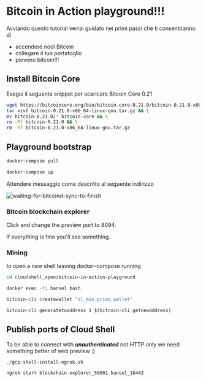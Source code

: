 # Bitcoin in Action playground!!!

Avviando questo tutorial verrai guidato nei primi passi che ti consentiranno di
- accendere nodi Bitcoin
- collegare il tuo portafoglio
- piovono bitcoin!!!

## Install Bitcoin Core

Esegui il seguente snippet per scaricare Bitcoin Core 0.21

```sh
wget https://bitcoincore.org/bin/bitcoin-core-0.21.0/bitcoin-0.21.0-x86_64-linux-gnu.tar.gz && \
tar xzvf bitcoin-0.21.0-x86_64-linux-gnu.tar.gz && \
mv bitcoin-0.21.0/* bitcoin-core && \
rm -Rf bitcoin-0.21.0 && \
rm -Rf bitcoin-0.21.0-x86_64-linux-gnu.tar.gz
```

## Playground bootstrap

```sh
docker-compose pull
```

```sh
docker-compose up
```

Attendere messaggio come descritto al seguente indirizzo

![waiting-for-bitcoind-sync-to-finish](https://github.com/aaglietti-itsrizzoli/bitcoin-in-action-playground/docs/images/waiting-for-bitcoind-sync-to-finish.png "waiting-for-bitcoind-sync-to-finish")


### Bitcoin blockchain explorer

Click <walkthrough-web-preview-icon></walkthrough-web-preview-icon> and change
the preview port to 8094.

If everything is fine you'll see something.

### Mining

<walkthrough-open-cloud-shell-button></walkthrough-open-cloud-shell-button> to
open a new shell leaving docker-compose running

```sh
cd cloudshell_open/bitcoin-in-action-playground
```

```sh
docker exec -ti hansel bash
```

```sh
bitcoin-cli createwallet "il_mio_primo_wallet"
```

```sh
bitcoin-cli generatetoaddress 1 $(bitcoin-cli getnewaddress)
```

## Publish ports of Cloud Shell

To be able to connect with ***unauthenticated*** not HTTP only we need something better of web
preview :)

```sh
./gcp-shell-install-ngrok.sh
```

```sh
ngrok start blockchain-explorer_50001 hansel_18443
```